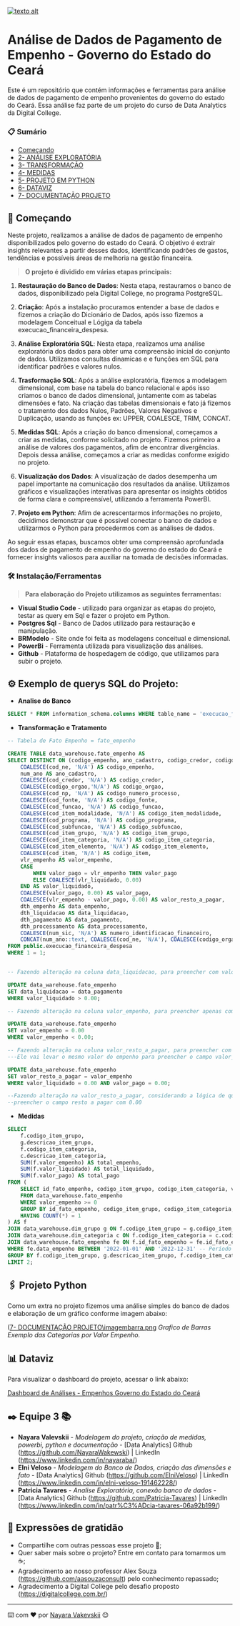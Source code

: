 [![texto alt](https://media.licdn.com/dms/image/C4D16AQGD8xrlsWsOCA/profile-displaybackgroundimage-shrink_350_1400/0/1668865864528?e=1692835200&v=beta&t=Xf4IQvk_e_zZru7hFcy7H09wIYpRrjAfYTvgMXJqquc)](https://digitalcollege.com.br)


# Análise de Dados de Pagamento de Empenho - Governo do Estado do Ceará

Este é um repositório que contém informações e ferramentas para análise de dados de pagamento de empenho provenientes do governo do estado do Ceará. Essa análise faz parte de um projeto do curso de Data Analytics da Digital College.


### 📋 Sumário

- [Começando](#comecando)
- [2- ANÁLISE EXPLORATÓRIA](#analiseexploratoria)
- [3- TRANSFORMAÇÃO](#transformacao)
- [4- MEDIDAS](#medidas)
- [5- PROJETO EM PYTHON](#projetoempython)
- [6- DATAVIZ](#dataviz)
- [7- DOCUMENTAÇÃO PROJETO](#documentacaoprojeto)


## 🚀 Começando

Neste projeto, realizamos a análise de dados de pagamento de empenho disponibilizados pelo governo do estado do Ceará. O objetivo é extrair insights relevantes a partir desses dados, identificando padrões de gastos, tendências e possíveis áreas de melhoria na gestão financeira.

> **O projeto é dividido em várias etapas principais:**

1. **Restauração do Banco de Dados**: Nesta etapa, restauramos o banco de dados, disponibilizado pela Digital College, no programa PostgreSQL.

2. **Criação**: Após a instalação procuramos entender a base de dados e fizemos a criação do Dicionário de Dados, após isso fizemos a modelagem Conceitual e Lógiga da tabela execucao_financeira_despesa.

3. **Análise Exploratória SQL**: Nesta etapa, realizamos uma análise exploratória dos dados para obter uma compreensão inicial do conjunto de dados. Utilizamos consultas dinamicas e e funções em SQL para identificar padrões e valores nulos.

4. **Trasformação SQL**: Após a análise exploratória, fizemos a modelagem dimensional, com base na tabela do banco relacional e após isso criamos o banco de dados dimensional, juntamente com as tabelas dimensões e fato. Na criação das tabelas dimensionais e fato já fizemos o tratamento dos dados Nulos, Padrões, Valores Negativos e Duplicação, usando as funções ex: UPPER, COALESCE, TRIM, CONCAT.

4. **Medidas SQL**: Após a criação do banco dimensional, começamos a criar as medidas, conforme solicitado no projeto. Fizemos primeiro a análise de valores dos pagamentos, afim de encontrar divergências. Depois dessa análise, começamos a criar as medidas conforme exigido no projeto.

5. **Visualização dos Dados**: A visualização de dados desempenha um papel importante na comunicação dos resultados da análise. Utilizamos gráficos e visualizações interativas para apresentar os insights obtidos de forma clara e compreensível, utilizando a ferramenta PowerBI.

6. **Projeto em Python**: Afim de acrescentarmos informações no projeto, decidimos demonstrar que é possivel conectar o banco de dados e utilizarmos o Python para procedermos com as análises de dados.

Ao seguir essas etapas, buscamos obter uma compreensão aprofundada dos dados de pagamento de empenho do governo do estado do Ceará e fornecer insights valiosos para auxiliar na tomada de decisões informadas.


### 🛠️ Instalação/Ferramentas

> **Para elaboração do Projeto utilizamos as seguintes ferramentas:**

- **Visual Studio Code** - utilizado para organizar as etapas do projeto, testar as query em Sql e fazer o projeto em Python.
- **Postgres Sql** - Banco de Dados utilizado para restauração e manipulação.
- **BRModelo** - Site onde foi feita as modelagens conceitual e dimensional.
- **PowerBi** - Ferramenta utilizada para visualização das análises.
- **Github** - Plataforma de hospedagem de código, que utilizamos para subir o projeto.


## ⚙️ Exemplo de querys SQL do Projeto:

- **Analise do Banco**

```sql
SELECT * FROM information_schema.columns WHERE table_name = 'execucao_financeira_despesa' ORDER BY column_name ASC;

```

- **Transformação e Tratamento**

```sql
-- Tabela de Fato Empenho = fato_empenho

CREATE TABLE data_warehouse.fato_empenho AS
SELECT DISTINCT ON (codigo_empenho, ano_cadastro, codigo_credor, codigo_orgao)
    COALESCE(cod_ne, 'N/A') AS codigo_empenho,
    num_ano AS ano_cadastro,
    COALESCE(cod_credor, 'N/A') AS codigo_credor,
    COALESCE(codigo_orgao,'N/A') AS codigo_orgao,
    COALESCE(cod_np, 'N/A') AS codigo_numero_processo,
    COALESCE(cod_fonte, 'N/A') AS codigo_fonte,
    COALESCE(cod_funcao, 'N/A') AS codigo_funcao,
    COALESCE(cod_item_modalidade, 'N/A') AS codigo_item_modalidade,
    COALESCE(cod_programa, 'N/A') AS codigo_programa,
    COALESCE(cod_subfuncao, 'N/A') AS codigo_subfuncao,
    COALESCE(cod_item_grupo, 'N/A') AS codigo_item_grupo,
    COALESCE(cod_item_categoria, 'N/A') AS codigo_item_categoria,
    COALESCE(cod_item_elemento, 'N/A') AS codigo_item_elemento,
    COALESCE(cod_item, 'N/A') AS codigo_item,
    vlr_empenho AS valor_empenho,
    CASE
        WHEN valor_pago = vlr_empenho THEN valor_pago
        ELSE COALESCE(vlr_liquidado, 0.00)
    END AS valor_liquidado,
    COALESCE(valor_pago, 0.00) AS valor_pago,
    COALESCE(vlr_empenho - valor_pago, 0.00) AS valor_resto_a_pagar,
    dth_empenho AS data_empenho,
    dth_liquidacao AS data_liquidacao,
    dth_pagamento AS data_pagamento,
    dth_processamento AS data_processamento,
    COALESCE(num_sic, 'N/A') AS numero_identificacao_financeiro,
    CONCAT(num_ano::text, COALESCE(cod_ne, 'N/A'), COALESCE(codigo_orgao, 'N/A'), COALESCE(cod_credor, 'N/A')) AS id_fato_empenho
FROM public.execucao_financeira_despesa
WHERE 1 = 1;


-- Fazendo alteração na coluna data_liquidacao, para preencher com valores obedecendo a condição----

UPDATE data_warehouse.fato_empenho
SET data_liquidacao = data_pagamento
WHERE valor_liquidado > 0.00;

-- Fazendo alteração na coluna valor_empenho, para preencher apenas com os valores positivos----

UPDATE data_warehouse.fato_empenho
SET valor_empenho = 0.00
WHERE valor_empenho < 0.00;

-- Fazendo alteração na coluna valor_resto_a_pagar, para preencher com os valores do fato empenho, que tenha valor liquidado e pago igual a 0.
---Ele vai levar o mesmo valor do empenho para preencher o campo valor_resto_a_pagar.

UPDATE data_warehouse.fato_empenho
SET valor_resto_a_pagar = valor_empenho
WHERE valor_liquidado = 0.00 AND valor_pago = 0.00;

--Fazendo alteração na valor_resto_a_pagar, considerando a lógica de que quando o valor quando o (valor empenho - valor pagar) for um resultado negativo, 
--preencher o campo resto a pagar com 0.00 

```

- **Medidas**

```sql
SELECT
    f.codigo_item_grupo,
    g.descricao_item_grupo,
    f.codigo_item_categoria,
    c.descricao_item_categoria,
    SUM(f.valor_empenho) AS total_empenho,
    SUM(f.valor_liquidado) AS total_liquidado,
    SUM(f.valor_pago) AS total_pago
FROM (
    SELECT id_fato_empenho, codigo_item_grupo, codigo_item_categoria, valor_empenho, valor_liquidado, valor_pago
    FROM data_warehouse.fato_empenho
    WHERE valor_empenho >= 0
    GROUP BY id_fato_empenho, codigo_item_grupo, codigo_item_categoria, valor_empenho, valor_liquidado, valor_pago
    HAVING COUNT(*) = 1
) AS f
JOIN data_warehouse.dim_grupo g ON f.codigo_item_grupo = g.codigo_item_grupo
JOIN data_warehouse.dim_categoria c ON f.codigo_item_categoria = c.codigo_item_categoria
JOIN data_warehouse.fato_empenho fe ON f.id_fato_empenho = fe.id_fato_empenho
WHERE fe.data_empenho BETWEEN '2022-01-01' AND '2022-12-31' -- Período desejado
GROUP BY f.codigo_item_grupo, g.descricao_item_grupo, f.codigo_item_categoria, c.descricao_item_categoria
LIMIT 2;
```


## 🖇️ Projeto Python

Como um extra no projeto fizemos uma análise simples do banco de dados e elaboração de um gráfico conforme imagem abaixo:

([7- DOCUMENTAÇÃO PROJETO\imagembarra.png](https://github.com/NayaraWakewski/Projeto-Digitall-Equipe-3/blob/main/7-%20DOCUMENTA%C3%87%C3%83O%20PROJETO/imagembarra.png)
*Grafico de Barras Exemplo das Categorias por Valor Empenho.*


## :bar_chart: Dataviz

Para visualizar o dashboard do projeto, acessar o link abaixo:

[Dashboard de Análises - Empenhos Governo do Estado do Ceará](https://app.powerbi.com/groups/me/reports/cc6c6b41-5885-4c6f-9b54-30d217691028?ctid=ca76ac1c-cf3f-49e9-b6aa-128bad72b989&pbi_source=linkShare)


## ✒️ Equipe 3 :books:


* **Nayara Valevskii** - *Modelagem do projeto, criação de medidas, powerbi, python e documentação* - [Data Analytics]  Github (https://github.com/NayaraWakewski) | LinkedIn (https://www.linkedin.com/in/nayaraba/)
* **Elni Veloso** - *Modelagem do Banco de Dados, criação das dimensões e fato* - [Data Analytics]
Github (https://github.com/ElniVeloso) | LinkedIn (https://www.linkedin.com/in/elni-veloso-191462228/)
* **Patricia Tavares** - *Analise Exploratória, conexão banco de dados* - [Data Analytics]
Github (https://github.com/Patricia-Tavares) | LinkedIn (https://www.linkedin.com/in/patr%C3%ADcia-tavares-06a92b199/)


## 🎁 Expressões de gratidão

* Compartilhe com outras pessoas esse projeto 📢;
* Quer saber mais sobre o projeto? Entre em contato para tomarmos um :coffee:;
* Agradecimento ao nosso professor Alex Souza (https://github.com/aasouzaconsult) pelo conhecimento repassado;
* Agradecimento a Digital College pelo desafio proposto (https://digitalcollege.com.br/)

---
⌨️ com ❤️ por [Nayara Vakevskii](https://github.com/NayaraWakewski) 😊
